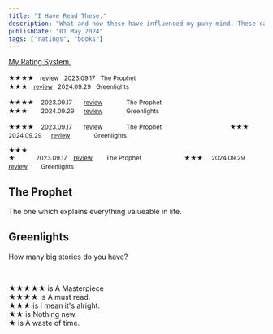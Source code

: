 ```yaml
---
title: "I Have Read These."
description: "What and how these have influenced my puny mind. These can be books and audiobooks as well."
publishDate: "01 May 2024"
tags: ["ratings", "books"]
---
```



<a href="#00">My Rating System.</a>


<span style="font-size: 12px;">★★★★</span> &nbsp; <span style="font-size: 12px;">
  <a href="#1">review</a> &nbsp; 2023.09.17 &nbsp; The Prophet </span> <br>
<span style="font-size: 12px;">★★★</span> &nbsp; <span style="font-size: 12px;">
  <a href="#2">review</a> &nbsp; 2024.09.29 &nbsp; Greenlights </span>





<span style="font-size: 12px; display: inline-block; width: 60px;">★★★★</span>
<span style="font-size: 12px; display: inline-block; width: 80px;">2023.09.17</span>
<span style="font-size: 12px; display: inline-block; width: 80px;"><a href="#1">review</a></span>
<span style="font-size: 12px; display: inline-block; width: 200px;">The Prophet</span><br>
<span style="font-size: 12px; display: inline-block; width: 60px;">★★★</span>
<span style="font-size: 12px; display: inline-block; width: 80px;">2024.09.29</span>
<span style="font-size: 12px; display: inline-block; width: 80px;"><a href="#2">review</a></span>
<span style="font-size: 12px; display: inline-block; width: 200px;">Greenlights</span><br>


<span style="font-size: 12px; display: inline-block; width: 60px;">★★★★</span>
<span style="font-size: 12px; display: inline-block; width: 80px;">2023.09.17</span>
<span style="font-size: 12px; display: inline-block; width: 80px;"><a href="#1">review</a></span>
<span style="font-size: 12px; display: inline-block; width: 200px;">The Prophet</span>
<span style="font-size: 12px; display: inline-block; width: 60px;">★★★</span>
<span style="font-size: 12px; display: inline-block; width: 80px;">2024.09.29</span>
<span style="font-size: 12px; display: inline-block; width: 80px;"><a href="#2">review</a></span>
<span style="font-size: 12px; display: inline-block; width: 200px;">Greenlights</span>


<span style="font-size: 12px; display: inline-block; width: 50px;">★★★★</span>
<span style="font-size: 12px; display: inline-block; width: 70px;">2023.09.17</span>
<span style="font-size: 12px; display: inline-block; width: 60px;"><a href="#1">review</a></span>
<span style="font-size: 12px; display: inline-block; width: 150px;">The Prophet</span>
<span style="font-size: 12px; display: inline-block; width: 50px;">★★★</span>
<span style="font-size: 12px; display: inline-block; width: 70px;">2024.09.29</span>
<span style="font-size: 12px; display: inline-block; width: 60px;"><a href="#2">review</a></span>
<span style="font-size: 12px; display: inline-block; width: 150px;">Greenlights</span>





















<a id="1"></a>
<h2>The Prophet</h2>
<p>The one which explains everything valueable in life.</p>

<a id="2"></a>
<h2>Greenlights</h2>
<p>How many big stories do you have?</p>
<br>

<a id="00"></a>
★★★★★ is A Masterpiece<br>
★★★★ is A must read.<br>
★★★ is I mean it's alright.<br>
★★ is Nothing new.<br>
★ is A waste of time.



